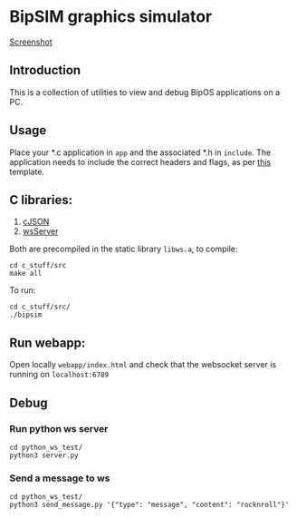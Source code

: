 # BipSIM graphics simulator

[Screenshot](docs/screenshot.bmp)

## Introduction

This is a collection of utilities to view and debug BipOS applications on a PC.

## Usage

Place your \*.c application in `app` and the associated \*.h in `include`. The application needs to include the correct headers and flags, as per [this](https://github.com/enricorov/bipsim-template) template.

## C libraries:

1. [cJSON](https://github.com/DaveGamble/cJSON)
2. [wsServer](https://github.com/Theldus/wsServer)

Both are precompiled in the static library `libws.a`, to compile:

```
cd c_stuff/src
make all
```

To run:
```
cd c_stuff/src/
./bipsim
```

## Run webapp:
Open locally ```webapp/index.html``` and check that the websocket server is running on ```localhost:6789```

## Debug

### Run python ws server
```
cd python_ws_test/
python3 server.py
```

### Send a message to ws

```
cd python_ws_test/
python3 send_message.py '{"type": "message", "content": "rocknroll"}'
```

